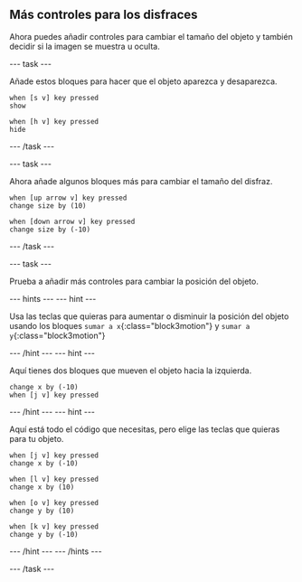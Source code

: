 ## Más controles para los disfraces

Ahora puedes añadir controles para cambiar el tamaño del objeto y también decidir si la imagen se muestra u oculta.

--- task ---

Añade estos bloques para hacer que el objeto aparezca y desaparezca.

```blocks3
when [s v] key pressed
show

when [h v] key pressed
hide
```

--- /task ---

--- task ---

Ahora añade algunos bloques más para cambiar el tamaño del disfraz.

```blocks3
when [up arrow v] key pressed
change size by (10)

when [down arrow v] key pressed
change size by (-10)
```

--- /task ---

--- task ---

Prueba a añadir más controles para cambiar la posición del objeto.

--- hints --- --- hint ---

Usa las teclas que quieras para aumentar o disminuir la posición del objeto usando los bloques `sumar a x`{:class="block3motion"} y `sumar a y`{:class="block3motion"}

--- /hint --- --- hint ---

Aquí tienes dos bloques que mueven el objeto hacia la izquierda.

```blocks3
change x by (-10)
when [j v] key pressed
```

--- /hint --- --- hint ---

Aquí está todo el código que necesitas, pero elige las teclas que quieras para tu objeto.

```blocks3
when [j v] key pressed
change x by (-10)

when [l v] key pressed
change x by (10)

when [o v] key pressed
change y by (10)

when [k v] key pressed
change y by (-10)
```

--- /hint --- --- /hints ---



--- /task ---


